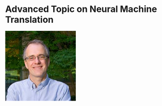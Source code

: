 # Advanced Topic on Neural Machine Translation

![[Christopher Manning](https://nlp.stanford.edu/manning/) - Image from Web](../assets/cover-manning.jpeg)
